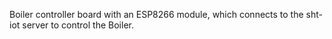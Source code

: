 Boiler controller board with an ESP8266 module, which connects to the sht-iot server to control the Boiler.